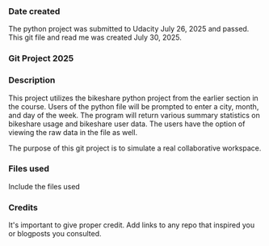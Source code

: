 ### Date created
The python project was submitted to Udacity July 26, 2025 and passed. This git file and read me was created July 30, 2025.

### Git Project 2025


### Description
This project utilizes the bikeshare python project from the earlier section in the course. Users of the python file will be prompted to enter a city, month, and day of the week. The program will return various summary statistics on bikeshare usage and bikeshare user data. The users have the option of viewing the raw data in the file as well. 

The purpose of this git project is to simulate a real collaborative workspace.

### Files used
Include the files used

### Credits
It's important to give proper credit. Add links to any repo that inspired you or blogposts you consulted.

